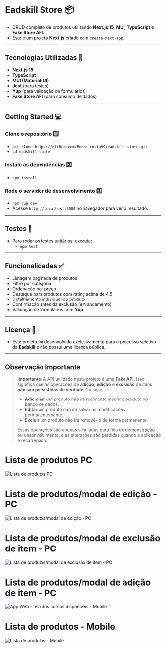 # Eadskill Store 📦

- CRUD completo de produtos utilizando **Next.js 15**, **MUI**, **TypeScript** e **Fake Store API**.
- Este é um projeto **Next.js** criado com `create-next-app`.

---

## Tecnologias Utilizadas 🚀

- **Next.js 15**
- **TypeScript**
- **MUI (Material-UI)**
- **Jest** (para testes)
- **Yup** (para validação de formulários)
- **Fake Store API** (para consumo de dados)

---

## Getting Started 💻

### Clone o repositório 1️⃣

- `git clone https://github.com/Pedro-costa99/eadskill-store.git`
- `cd eadskill-store`

### Instale as dependências 2️⃣

- `npm install`

### Rode o servidor de desenvolvimento 3️⃣

- `npm run dev`
- Acesse `http://localhost:3000` no navegador para ver o resultado.

---

## Testes 🧪

- Para rodar os testes unitários, execute:
  - `npm test`

---

## Funcionalidades ✅

- Listagem paginada de produtos
- Filtro por categoria
- Ordenação por preço
- Destaque para produtos com rating acima de 4.5
- Detalhamento individual do produto
- Confirmação antes da exclusão (em andamento)
- Validação de formulários com **Yup**

---

## Licença 📜

- Este projeto foi desenvolvido exclusivamente para o processo seletivo da **Eadskill** e não possui uma licença pública.

---

## Observação Importante

> **Importante**: A API utilizada neste projeto é uma **Fake API**. Isso significa que as operações de **adição**, **edição** e **exclusão** de itens **não são persistidas de verdade**. Ou seja:
>
> - **Adicionar** um produto não irá realmente inserir o produto no banco de dados.
> - **Editar** um produto não irá salvar as modificações permanentemente.
> - **Excluir** um produto não irá removê-lo de forma permanente.
>
> Essas operações são apenas simuladas para fins de demonstração ou desenvolvimento, e as alterações são perdidas quando a aplicação é recarregada.

# Lista de produtos PC

![Lista de produtos PC](public/images/screenshot_1_pc_01.png)

# Lista de produtos/modal de edição - PC

![Lista de produtos/modal de edição - PC](public/images/screenshot_1_pc_02.png)

# Lista de produtos/modal de exclusão de item - PC

![Lista de produtos/modal de exclusão de item - PC](public/images/screenshot_1_pc_03.png)

# Lista de produtos/modal de adição de item - PC

![App Web - tela dos cursos disponíveis - Mobile](public/images/screenshot_1_pc_04.png)

# Lista de produtos - Mobile

![Lista de produtos - Mobile](public/images/screencapture-localhost-3000-2025-02-27-00_40_01_mobile_01.png)
